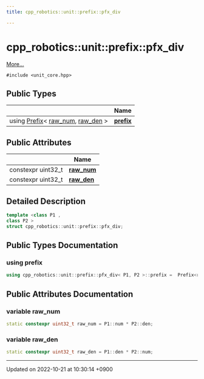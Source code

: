 ```yaml
---
title: cpp_robotics::unit::prefix::pfx_div

---
```


# cpp_robotics::unit::prefix::pfx_div



 [More...](#detailed-description)


`#include <unit_core.hpp>`

## Public Types

|                | Name           |
| -------------- | -------------- |
| using [Prefix](/cpp_robotics/doxybook/Classes/structcpp__robotics_1_1unit_1_1Prefix/)< [raw_num](/cpp_robotics/doxybook/Classes/structcpp__robotics_1_1unit_1_1prefix_1_1pfx__div/#variable-raw-num), [raw_den](/cpp_robotics/doxybook/Classes/structcpp__robotics_1_1unit_1_1prefix_1_1pfx__div/#variable-raw-den) > | **[prefix](/cpp_robotics/doxybook/Classes/structcpp__robotics_1_1unit_1_1prefix_1_1pfx__div/#using-prefix)**  |

## Public Attributes

|                | Name           |
| -------------- | -------------- |
| constexpr uint32_t | **[raw_num](/cpp_robotics/doxybook/Classes/structcpp__robotics_1_1unit_1_1prefix_1_1pfx__div/#variable-raw-num)**  |
| constexpr uint32_t | **[raw_den](/cpp_robotics/doxybook/Classes/structcpp__robotics_1_1unit_1_1prefix_1_1pfx__div/#variable-raw-den)**  |

## Detailed Description

```cpp
template <class P1 ,
class P2 >
struct cpp_robotics::unit::prefix::pfx_div;
```

## Public Types Documentation

### using prefix

```cpp
using cpp_robotics::unit::prefix::pfx_div< P1, P2 >::prefix =  Prefix<raw_num, raw_den>;
```


## Public Attributes Documentation

### variable raw_num

```cpp
static constexpr uint32_t raw_num = P1::num * P2::den;
```


### variable raw_den

```cpp
static constexpr uint32_t raw_den = P1::den * P2::num;
```


-------------------------------

Updated on 2022-10-21 at 10:30:14 +0900